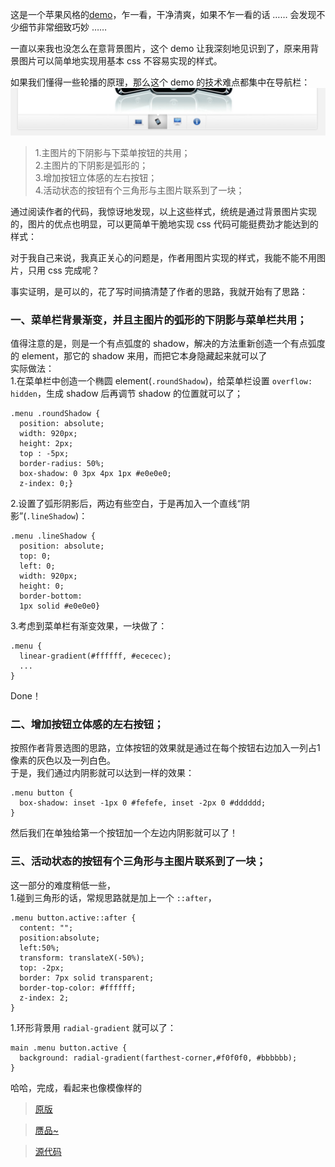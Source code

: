 这是一个苹果风格的[demo](http://demo.tutorialzine.com/2009/11/beautiful-apple-gallery-slideshow/demo.html)，乍一看，干净清爽，如果不乍一看的话 …… 会发现不少细节非常细致巧妙 ……  

一直以来我也没怎么在意背景图片，这个 demo 让我深刻地见识到了，原来用背景图片可以简单地实现用基本 css 不容易实现的样式。  

如果我们懂得一些轮播的原理，那么这个 demo 的技术难点都集中在导航栏：  
![nav](nav.png)
> 1.主图片的下阴影与下菜单按钮的共用；  
> 2.主图片的下阴影是弧形的；  
> 3.增加按钮立体感的左右按钮；  
> 4.活动状态的按钮有个三角形与主图片联系到了一块；  

通过阅读作者的代码，我惊讶地发现，以上这些样式，统统是通过背景图片实现的，图片的优点也明显，可以更简单干脆地实现 css 代码可能挺费劲才能达到的样式：

对于我自己来说，我真正关心的问题是，作者用图片实现的样式，我能不能不用图片，只用 css 完成呢？  

事实证明，是可以的，花了写时间搞清楚了作者的思路，我就开始有了思路：  

### 一、菜单栏背景渐变，并且主图片的弧形的下阴影与菜单栏共用；  
值得注意的是，则是一个有点弧度的 shadow，解决的方法重新创造一个有点弧度的 element，那它的 shadow 来用，而把它本身隐藏起来就可以了  
实际做法：  
1.在菜单栏中创造一个椭圆 element(`.roundShadow`)，给菜单栏设置 `overflow: hidden`，生成 shadow 后再调节 shadow 的位置就可以了；  
```  
.menu .roundShadow {
  position: absolute;
  width: 920px;
  height: 2px;
  top : -5px;
  border-radius: 50%;
  box-shadow: 0 3px 4px 1px #e0e0e0;
  z-index: 0;}
```
2.设置了弧形阴影后，两边有些空白，于是再加入一个直线“阴影”(`.lineShadow`)：  
```
.menu .lineShadow {
  position: absolute;
  top: 0;
  left: 0;
  width: 920px;
  height: 0;
  border-bottom:
  1px solid #e0e0e0}
```

3.考虑到菜单栏有渐变效果，一块做了：  
```
.menu {
  linear-gradient(#ffffff, #ececec);
  ...
}

```
Done！

### 二、增加按钮立体感的左右按钮；  

按照作者背景选图的思路，立体按钮的效果就是通过在每个按钮右边加入一列占1像素的灰色以及一列白色。  
于是，我们通过内阴影就可以达到一样的效果：  
```
.menu button {
  box-shadow: inset -1px 0 #fefefe, inset -2px 0 #dddddd;
}
```
然后我们在单独给第一个按钮加一个左边内阴影就可以了！  

### 三、活动状态的按钮有个三角形与主图片联系到了一块；  

这一部分的难度稍低一些，  
1.碰到三角形的话，常规思路就是加上一个 `::after`，  
```
.menu button.active::after {
  content: "";
  position:absolute;
  left:50%;
  transform: translateX(-50%);
  top: -2px;
  border: 7px solid transparent;
  border-top-color: #ffffff;
  z-index: 2;
}
```
1.环形背景用 `radial-gradient` 就可以了：  
```
main .menu button.active {
  background: radial-gradient(farthest-corner,#f0f0f0, #bbbbbb);
}
```

哈哈，完成，看起来也像模像样的  

> [原版](http://demo.tutorialzine.com/2009/11/beautiful-apple-gallery-slideshow/demo.html)  

>[赝品~](https://ggg50.github.io/test/slides/apple/apple.html)  

>[源代码](https://github.com/ggg50/test/tree/master/slides/apple)

